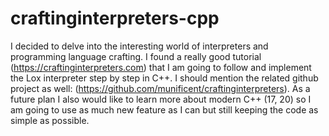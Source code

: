 # craftinginterpreters-cpp

I decided to delve into the interesting world of interpreters and programming language crafting.
I found a really good tutorial (https://craftinginterpreters.com) that I am going to follow and implement the Lox interpreter step by step in C++.
I should mention the related github project as well: (https://github.com/munificent/craftinginterpreters).
As a future plan I also would like to learn more about modern C++ (17, 20) so I am going to use as much new feature as I can but still keeping the code as simple as possible.
